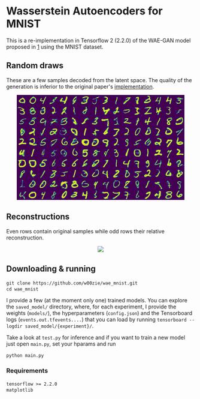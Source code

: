 # Wasserstein Autoencoders for MNIST

This is a re-implementation in Tensorflow 2 (2.2.0) of the WAE-GAN model proposed in [1] using the MNIST dataset.

## Random draws

These are a few samples decoded from the latent space. The quality of the generation is inferior to the original paper's [implementation](https://github.com/tolstikhin/wae).

<p align="center">
  <img src="https://github.com/w00zie/wae_mnist/blob/master/saved_models/23_06_2020-09:11:19/img/random.png" />
</p>

## Reconstructions

Even rows contain original samples while odd rows their relative reconstruction.

<p align="center">
  <img src="[/wae_mnist/saved_models/23_06_2020-09:11:19/img/recons.png](https://github.com/w00zie/wae_mnist/blob/master/saved_models/23_06_2020-09:11:19/img/recons.png)" />
</p>

## Downloading & running

```
git clone https://github.com/w00zie/wae_mnist.git
cd wae_mnist
```
I provide a few (at the moment only one) trained models. You can explore the `saved_model/` directory, where, for each experiment, I provide the weights (`models/`), the hyperparameters (`config.json`) and the Tensorboard logs (`events.out.tfevents....`) that you can load by running `tensorboard --logdir saved_model/{experiment}/`.

Take a look at `test.py` for inference and if you want to train a new model just open `main.py`, set your hparams and run
```
python main.py
```

### Requirements
```
tensorflow >= 2.2.0
matplotlib
```

[1]: https://arxiv.org/pdf/1711.01558.pdf
